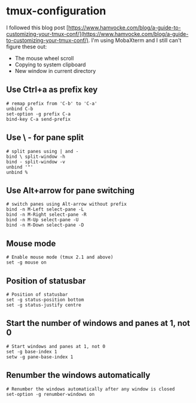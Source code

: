 # tmux-configuration
I followed this blog post [https://www.hamvocke.com/blog/a-guide-to-customizing-your-tmux-conf/](https://www.hamvocke.com/blog/a-guide-to-customizing-your-tmux-conf/).
I'm using MobaXterm and I still can't figure these out:
* The mouse wheel scroll
* Copying to system clipboard
* New window in current directory


## Use Ctrl+a as prefix key
```
# remap prefix from 'C-b' to 'C-a'
unbind C-b
set-option -g prefix C-a
bind-key C-a send-prefix
```

## Use \ - for pane split
```
# split panes using | and -
bind \ split-window -h
bind - split-window -v
unbind '"'
unbind %
```

## Use Alt+arrow for pane switching
```
# switch panes using Alt-arrow without prefix
bind -n M-Left select-pane -L
bind -n M-Right select-pane -R
bind -n M-Up select-pane -U
bind -n M-Down select-pane -D
```

## Mouse mode
```
# Enable mouse mode (tmux 2.1 and above)
set -g mouse on
```

## Position of statusbar
```
# Position of statusbar
set -g status-position bottom
set -g status-justify centre
```

## Start the number of windows and panes at 1, not 0
```
# Start windows and panes at 1, not 0
set -g base-index 1
setw -g pane-base-index 1
```

## Renumber the windows automatically
```
# Renumber the windows automatically after any window is closed 
set-option -g renumber-windows on
```

